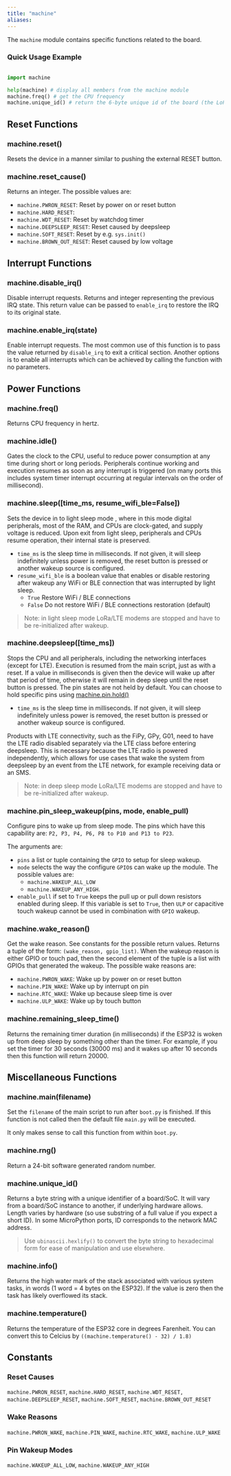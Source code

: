 ```yaml
---
title: "machine"
aliases:
---
```


The `machine` module contains specific functions related to the board.

### Quick Usage Example

```python

import machine

help(machine) # display all members from the machine module
machine.freq() # get the CPU frequency
machine.unique_id() # return the 6-byte unique id of the board (the LoPy's WiFi MAC address)
```

## Reset Functions

### machine.reset()

Resets the device in a manner similar to pushing the external RESET button.

### machine.reset_cause()

Returns an integer. The possible values are:
* `machine.PWRON_RESET`: Reset by power on or reset button
* `machine.HARD_RESET`: 
* `machine.WDT_RESET`: Reset by watchdog timer
* `machine.DEEPSLEEP_RESET`: Reset caused by deepsleep
* `machine.SOFT_RESET`: Reset by e.g. `sys.init()`
* `machine.BROWN_OUT_RESET`: Reset caused by low voltage

## Interrupt Functions

### machine.disable_irq()

Disable interrupt requests. Returns and integer representing the previous IRQ state. This return value can be passed to `enable_irq` to restore the IRQ to its original state.

### machine.enable_irq(state)

Enable interrupt requests. The most common use of this function is to pass the value returned by `disable_irq` to exit a critical section. Another options is to enable all interrupts which can be achieved by calling the function with no parameters.

## Power Functions

### machine.freq()

Returns CPU frequency in hertz.

### machine.idle()

Gates the clock to the CPU, useful to reduce power consumption at any time during short or long periods. Peripherals continue working and execution resumes as soon as any interrupt is triggered (on many ports this includes system timer interrupt occurring at regular intervals on the order of millisecond).

### machine.sleep([time_ms, resume_wifi_ble=False])

Sets the device in to light sleep mode , where in this mode digital peripherals, most of the RAM, and CPUs are clock-gated, and supply voltage is reduced. Upon exit from light sleep, peripherals and CPUs resume operation, their internal state is preserved.

* `time_ms` is the sleep time in milliseconds. If not given, it will sleep indefinitely unless power is removed, the reset button is pressed or another wakeup source is configured.
* `resume_wifi_ble` is a boolean value that enables or disable restoring after wakeup any WiFi or BLE connection that was interrupted by light sleep.
    * `True` Restore WiFi / BLE connections
    * `False` Do not restore WiFi / BLE connections restoration (default)

> Note: in light sleep mode LoRa/LTE modems are stopped and have to be re-initialized after wakeup.

### machine.deepsleep([time_ms])

Stops the CPU and all peripherals, including the networking interfaces (except for LTE). Execution is resumed from the main script, just as with a reset. If a value in milliseconds is given then the device will wake up after that period of time, otherwise it will remain in deep sleep until the reset button is pressed. The pin states are not held by default. You can choose to hold specific pins using [machine.pin.hold()](../machine/pin/#pinholdhold)

* `time_ms` is the sleep time in milliseconds. If not given, it will sleep indefinitely unless power is removed, the reset button is pressed or another wakeup source is configured.

Products with LTE connectivity, such as the FiPy, GPy, G01, need to have the LTE radio disabled separately via the LTE class before entering deepsleep. This is necessary because the LTE radio is powered independently, which allows for use cases that wake the system from deepsleep by an event from the LTE network, for example receiving data or an SMS.

> Note: in deep sleep mode LoRa/LTE modems are stopped and have to be re-initialized after wakeup.

### machine.pin_sleep_wakeup(pins, mode, enable_pull)

Configure pins to wake up from sleep mode. The pins which have this capability are: `P2, P3, P4, P6, P8 to P10 and P13 to P23`.

The arguments are:

* `pins` a list or tuple containing the `GPIO` to setup for sleep wakeup.
* `mode` selects the way the configure `GPIO`s can wake up the module. The possible values are: 
    * `machine.WAKEUP_ALL_LOW`
    * `machine.WAKEUP_ANY_HIGH`.
* `enable_pull` if set to `True` keeps the pull up or pull down resistors enabled during sleep. If this variable is set to `True`, then `ULP` or capacitive touch wakeup cannot be used in combination with `GPIO` wakeup.

### machine.wake_reason()

Get the wake reason. See constants for the possible return values. Returns a tuple of the form: `(wake_reason, gpio_list)`. When the wakeup reason is either GPIO or touch pad, then the second element of the tuple is a list with GPIOs that generated the wakeup. The possible wake reasons are:
* `machine.PWRON_WAKE`: Wake up by power on or reset button
* `machine.PIN_WAKE`: Wake up by interrupt on pin
* `machine.RTC_WAKE`: Wake up because sleep time is over
* `machine.ULP_WAKE`: Wake up by touch button


### machine.remaining_sleep_time()

Returns the remaining timer duration (in milliseconds) if the ESP32 is woken up from deep sleep by something other than the timer. For example, if you set the timer for 30 seconds (30000 ms) and it wakes up after 10 seconds then this function will return 20000.

## Miscellaneous Functions

### machine.main(filename)

Set the `filename` of the main script to run after `boot.py` is finished. If this function is not called then the default file `main.py` will be executed.

It only makes sense to call this function from within `boot.py`.

### machine.rng()

Return a 24-bit software generated random number.

### machine.unique_id()

Returns a byte string with a unique identifier of a board/SoC. It will vary from a board/SoC instance to another, if underlying hardware allows. Length varies by hardware (so use substring of a full value if you expect a short ID). In some MicroPython ports, ID corresponds to the network MAC address.

> Use `ubinascii.hexlify()` to convert the byte string to hexadecimal form for ease of manipulation and use elsewhere.

### machine.info()

Returns the high water mark of the stack associated with various system tasks, in words (1 word = 4 bytes on the ESP32). If the value is zero then the task has likely overflowed its stack. 

### machine.temperature()

Returns the temperature of the ESP32 core in degrees Farenheit. You can convert this to Celcius by `((machine.temperature() - 32) / 1.8)`

## Constants

### Reset Causes

`machine.PWRON_RESET`, `machine.HARD_RESET`, `machine.WDT_RESET,` `machine.DEEPSLEEP_RESET`, `machine.SOFT_RESET`, `machine.BROWN_OUT_RESET`

### Wake Reasons

`machine.PWRON_WAKE`, `machine.PIN_WAKE`, `machine.RTC_WAKE`, `machine.ULP_WAKE`

### Pin Wakeup Modes

`machine.WAKEUP_ALL_LOW`, `machine.WAKEUP_ANY_HIGH`
